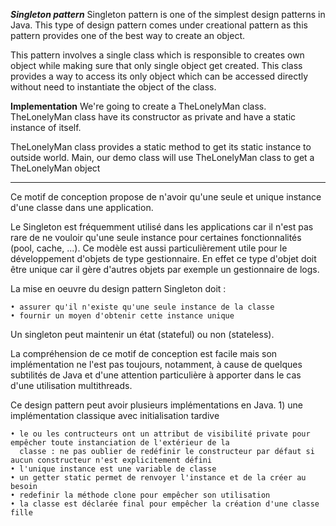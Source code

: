 **_Singleton pattern_**
Singleton pattern is one of the simplest design patterns in Java. This type of design pattern comes
under creational pattern as this pattern provides one of the best way to create an object.

This pattern involves a single class which is responsible to creates own object while making sure
that only single object get created. This class provides a way to access its only object which can be
accessed directly without need to instantiate the object of the class.

**Implementation**
We're going to create a TheLonelyMan class. TheLonelyMan class have its constructor as private and
have a static instance of itself.

TheLonelyMan class provides a static method to get its static instance to outside world.
Main, our demo class will use TheLonelyMan class to get a TheLonelyMan object

-----------------------------------------------------------------------------------------------------


Ce motif de conception propose de n'avoir qu'une seule et unique instance d'une classe dans une application.

Le Singleton est fréquemment utilisé dans les applications car il n'est pas rare de ne vouloir qu'une seule instance pour
certaines fonctionnalités (pool, cache, ...). Ce modèle est aussi particulièrement utile pour le développement d'objets de
type gestionnaire. En effet ce type d'objet doit être unique car il gère d'autres objets par exemple un gestionnaire de logs.

La mise en oeuvre du design pattern Singleton doit :

    • assurer qu'il n'existe qu'une seule instance de la classe
    • fournir un moyen d'obtenir cette instance unique

Un singleton peut maintenir un état (stateful) ou non (stateless).

La compréhension de ce motif de conception est facile mais son implémentation ne l'est pas toujours, notamment, à cause
de quelques subtilités de Java et d'une attention particulière à apporter dans le cas d'une utilisation multithreads.

Ce design pattern peut avoir plusieurs implémentations en Java.
    1) une implémentation classique avec initialisation tardive
    
    • le ou les contructeurs ont un attribut de visibilité private pour empêcher toute instanciation de l'extérieur de la
      classe : ne pas oublier de redéfinir le constructeur par défaut si aucun constructeur n'est explicitement défini
    • l'unique instance est une variable de classe
    • un getter static permet de renvoyer l'instance et de la créer au besoin
    • redefinir la méthode clone pour empêcher son utilisation
    • la classe est déclarée final pour empêcher la création d'une classe fille